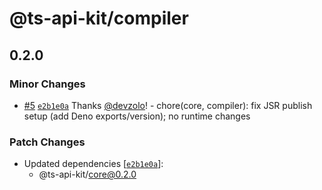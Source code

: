 # @ts-api-kit/compiler

## 0.2.0

### Minor Changes

- [#5](https://github.com/ts-api-kit/ts-api-kit/pull/5) [`e2b1e0a`](https://github.com/ts-api-kit/ts-api-kit/commit/e2b1e0a44c8f1b1b99dbe1f0e0a92728f4de3fa0) Thanks [@devzolo](https://github.com/devzolo)! - chore(core, compiler): fix JSR publish setup (add Deno exports/version); no runtime changes

### Patch Changes

- Updated dependencies [[`e2b1e0a`](https://github.com/ts-api-kit/ts-api-kit/commit/e2b1e0a44c8f1b1b99dbe1f0e0a92728f4de3fa0)]:
  - @ts-api-kit/core@0.2.0
